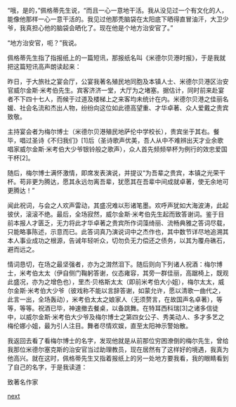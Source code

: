 
“哦，是的，”佩格蒂先生说，“而且一心一意地干活。我从没见过一个有文化的人，能像他那样一心一意干活的。我见过他那秃脑袋在太阳底下晒得直冒油汗，大卫少爷，我真担心他的脑袋会晒化了。现在他是个地方治安官了。”

“地方治安官，呃？”我说。

佩格蒂先生指了指报纸上的一篇短讯，那报纸名叫《米德尔贝港时报》，于是我就把这篇短讯高声朗读起来：

昨日，于大旅社之宴会厅，公宴我著名殖民地同胞及本镇人士、米德尔贝港区治安官威尔金斯·米考伯先生。宾客济济一堂，大厅为之堵塞。据估计，同时前来赴宴者不下四十七人，而候于过道及楼梯上之来客均未统计在内。米德尔贝港之佳丽名媛、社会名流和杰出人物，纷纷向这位如此德高望重、才华卓著、众人爱戴之贵宾致敬。

主持宴会者为梅尔博士（米德尔贝港殖民地萨伦中学校长），贵宾坐于其右。餐毕，唱过圣诗《不归我们》[1]后（圣诗歌声优美，吾人从中不难辨出天才业余歌唱家威尔金斯·米考伯大少爷银铃般之歌声），众人首先频频举杯为例行的效忠爱国干杯[2]。

随后，梅尔博士满怀激情，即席发表演说，并提议“为吾辈之贵宾，本镇之光荣干杯。苟非更为腾达，愿其永远勿离吾辈，犹愿其在吾辈中间成就卓著，使无余地可更腾达！”

闻此祝词，与会之人欢声雷动，其盛况难以形诸笔墨。欢呼声犹如大海波涛，此起彼伏，滚滚不绝。最后，全场寂然，威尔金斯·米考伯先生起而致答谢词。鉴于目前本报人才匮乏，无力将此才华卓著之贵宾所作词藻绮丽、流畅典雅之答词尽载，只能略事陈述，示意而已。此答词真乃演说词中之杰作也，其中数节详尽地追溯其本人事业成功之根源，告诫年轻听众，切勿负无力偿还之债务，以其为覆舟礁石，避而远之。

情词恳切，在场之最坚强者，亦为之潸然泪下。随后则向下列诸人祝酒：梅尔博士，米考伯太太（伊自侧门鞠躬答谢，仪态雍容，其旁一群佳丽，高踞椅上，既观此盛况，亦为之增色也），里杰·贝格斯太太（即前米考伯大小姐），梅尔太太，威尔金斯·米考伯大少爷（彼戏称不能以言辞答谢，如蒙允许，愿以清歌一曲代之，此言一出，全场轰动），米考伯太太之娘家人（无须赘言，在故国声名卓著），等等，等等。祝酒已毕，神速撤去餐桌，以备跳舞。在特耳西科瑞[3]之诸多信徒中，以威尔金斯·米考伯大少爷及梅尔博士之第四女公子、秀美动人、多才多艺之梅伦娜小姐，最为引人注目。舞者尽情欢娱，直至太阳神示警始散。

我返回去看了看梅尔博士的名字，发现他就是从前那位穷困潦倒的梅尔先生，曾给我那位米德尔塞克斯的治安官当过助理教员，现在居然有了这样好的境遇，我真为他高兴。就在这时，佩格蒂先生又指着报纸上的另一处地方要我看，我的眼睛看到了自己的名字，于是我读道：

致著名作家

[next](page775)